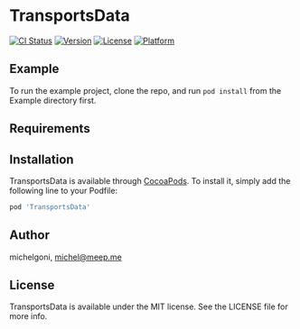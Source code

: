 # TransportsData

[![CI Status](https://img.shields.io/travis/michelgoni/TransportsData.svg?style=flat)](https://travis-ci.org/michelgoni/TransportsData)
[![Version](https://img.shields.io/cocoapods/v/TransportsData.svg?style=flat)](https://cocoapods.org/pods/TransportsData)
[![License](https://img.shields.io/cocoapods/l/TransportsData.svg?style=flat)](https://cocoapods.org/pods/TransportsData)
[![Platform](https://img.shields.io/cocoapods/p/TransportsData.svg?style=flat)](https://cocoapods.org/pods/TransportsData)

## Example

To run the example project, clone the repo, and run `pod install` from the Example directory first.

## Requirements

## Installation

TransportsData is available through [CocoaPods](https://cocoapods.org). To install
it, simply add the following line to your Podfile:

```ruby
pod 'TransportsData'
```

## Author

michelgoni, michel@meep.me

## License

TransportsData is available under the MIT license. See the LICENSE file for more info.
